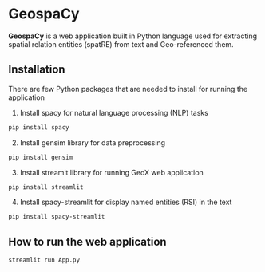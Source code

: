 # GeospaCy


**GeospaCy** is a web application built in Python language used for extracting spatial relation entities (spatRE) from text and Geo-referenced them. 

## Installation
There are few Python packages that are needed to install for running the application

1. Install spacy for natural language processing (NLP) tasks 
```sh
pip install spacy
```
2. Install gensim library for data preprocessing
```sh
pip install gensim
```
3. Install streamit library for running GeoX web application 
```sh
pip install streamlit
```
4. Install spacy-streamlit for display named entities (RSI) in the text 
```sh
pip install spacy-streamlit
```

## How to run the web application

```sh
streamlit run App.py
```
